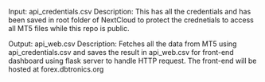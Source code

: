 Input: api_credentials.csv
Description: This has all the credentials and has been saved in root folder of NextCloud to protect the crednetials to access all MT5 files while this repo is public.

Output: api_web.csv
Description: Fetches all the data from MT5 using api_credentials.csv and saves the result in api_web.csv for front-end dashboard using flask server to handle HTTP request. The front-end will be hosted at forex.dbtronics.org